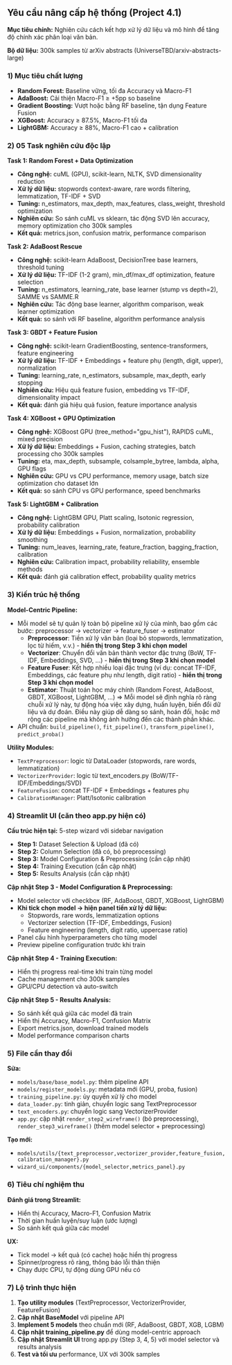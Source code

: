 ## Yêu cầu nâng cấp hệ thống (Project 4.1)

**Mục tiêu chính:** Nghiên cứu cách kết hợp xử lý dữ liệu và mô hình để tăng độ chính xác phân loại văn bản.

**Bộ dữ liệu:** 300k samples từ arXiv abstracts (UniverseTBD/arxiv-abstracts-large)

### 1) Mục tiêu chất lượng
- **Random Forest:** Baseline vững, tối đa Accuracy và Macro-F1
- **AdaBoost:** Cải thiện Macro-F1 ≥ +5pp so baseline  
- **Gradient Boosting:** Vượt hoặc bằng RF baseline, tận dụng Feature Fusion
- **XGBoost:** Accuracy ≥ 87.5%, Macro-F1 tối đa
- **LightGBM:** Accuracy ≥ 88%, Macro-F1 cao + calibration

### 2) 05 Task nghiên cứu độc lập

**Task 1: Random Forest + Data Optimization**
- **Công nghệ:** cuML (GPU), scikit-learn, NLTK, SVD dimensionality reduction
- **Xử lý dữ liệu:** stopwords context-aware, rare words filtering, lemmatization, TF-IDF + SVD
- **Tuning:** n_estimators, max_depth, max_features, class_weight, threshold optimization
- **Nghiên cứu:** So sánh cuML vs sklearn, tác động SVD lên accuracy, memory optimization cho 300k samples
- **Kết quả:** metrics.json, confusion matrix, performance comparison

**Task 2: AdaBoost Rescue**  
- **Công nghệ:** scikit-learn AdaBoost, DecisionTree base learners, threshold tuning
- **Xử lý dữ liệu:** TF-IDF (1-2 gram), min_df/max_df optimization, feature selection
- **Tuning:** n_estimators, learning_rate, base learner (stump vs depth=2), SAMME vs SAMME.R
- **Nghiên cứu:** Tác động base learner, algorithm comparison, weak learner optimization
- **Kết quả:** so sánh với RF baseline, algorithm performance analysis

**Task 3: GBDT + Feature Fusion**
- **Công nghệ:** scikit-learn GradientBoosting, sentence-transformers, feature engineering
- **Xử lý dữ liệu:** TF-IDF + Embeddings + feature phụ (length, digit, upper), normalization
- **Tuning:** learning_rate, n_estimators, subsample, max_depth, early stopping
- **Nghiên cứu:** Hiệu quả feature fusion, embedding vs TF-IDF, dimensionality impact
- **Kết quả:** đánh giá hiệu quả fusion, feature importance analysis

**Task 4: XGBoost + GPU Optimization**
- **Công nghệ:** XGBoost GPU (tree_method="gpu_hist"), RAPIDS cuML, mixed precision
- **Xử lý dữ liệu:** Embeddings + Fusion, caching strategies, batch processing cho 300k samples
- **Tuning:** eta, max_depth, subsample, colsample_bytree, lambda, alpha, GPU flags
- **Nghiên cứu:** GPU vs CPU performance, memory usage, batch size optimization cho dataset lớn
- **Kết quả:** so sánh CPU vs GPU performance, speed benchmarks

**Task 5: LightGBM + Calibration**
- **Công nghệ:** LightGBM GPU, Platt scaling, Isotonic regression, probability calibration
- **Xử lý dữ liệu:** Embeddings + Fusion, normalization, probability smoothing
- **Tuning:** num_leaves, learning_rate, feature_fraction, bagging_fraction, calibration
- **Nghiên cứu:** Calibration impact, probability reliability, ensemble methods
- **Kết quả:** đánh giá calibration effect, probability quality metrics

### 3) Kiến trúc hệ thống

**Model-Centric Pipeline:**
- Mỗi model sẽ tự quản lý toàn bộ pipeline xử lý của mình, bao gồm các bước:  preprocessor → vectorizer → feature_fuser → estimator
    - **Preprocessor**: Tiền xử lý văn bản (loại bỏ stopwords, lemmatization, lọc từ hiếm, v.v.) - **hiển thị trong Step 3 khi chọn model**
    - **Vectorizer**: Chuyển đổi văn bản thành vector đặc trưng (BoW, TF-IDF, Embeddings, SVD, ...) - **hiển thị trong Step 3 khi chọn model**
    - **Feature Fuser**: Kết hợp nhiều loại đặc trưng (ví dụ: concat TF-IDF, Embeddings, các feature phụ như length, digit ratio) - **hiển thị trong Step 3 khi chọn model**
    - **Estimator**: Thuật toán học máy chính (Random Forest, AdaBoost, GBDT, XGBoost, LightGBM, ...)
  => Mỗi model sẽ định nghĩa rõ ràng chuỗi xử lý này, tự động hóa việc xây dựng, huấn luyện, biến đổi dữ liệu và dự đoán. Điều này giúp dễ dàng so sánh, hoán đổi, hoặc mở rộng các pipeline mà không ảnh hưởng đến các thành phần khác.
- API chuẩn: `build_pipeline()`, `fit_pipeline()`, `transform_pipeline()`, `predict_proba()`

**Utility Modules:**
- `TextPreprocessor`: logic từ DataLoader (stopwords, rare words, lemmatization)
- `VectorizerProvider`: logic từ text_encoders.py (BoW/TF-IDF/Embeddings/SVD)
- `FeatureFusion`: concat TF-IDF + Embeddings + features phụ
- `CalibrationManager`: Platt/Isotonic calibration

### 4) Streamlit UI (căn theo app.py hiện có)

**Cấu trúc hiện tại:** 5-step wizard với sidebar navigation
- **Step 1:** Dataset Selection & Upload (đã có)
- **Step 2:** Column Selection (đã có, bỏ preprocessing)
- **Step 3:** Model Configuration & Preprocessing (cần cập nhật)
- **Step 4:** Training Execution (cần cập nhật)
- **Step 5:** Results Analysis (cần cập nhật)

**Cập nhật Step 3 - Model Configuration & Preprocessing:**
- Model selector với checkbox (RF, AdaBoost, GBDT, XGBoost, LightGBM)
- **Khi tick chọn model → hiện panel tiền xử lý dữ liệu:**
  - Stopwords, rare words, lemmatization options
  - Vectorizer selection (TF-IDF, Embeddings, Fusion)
  - Feature engineering (length, digit ratio, uppercase ratio)
- Panel cấu hình hyperparameters cho từng model
- Preview pipeline configuration trước khi train

**Cập nhật Step 4 - Training Execution:**
- Hiển thị progress real-time khi train từng model
- Cache management cho 300k samples
- GPU/CPU detection và auto-switch

**Cập nhật Step 5 - Results Analysis:**
- So sánh kết quả giữa các model đã train
- Hiển thị Accuracy, Macro-F1, Confusion Matrix
- Export metrics.json, download trained models
- Model performance comparison charts

### 5) File cần thay đổi

**Sửa:**
- `models/base/base_model.py`: thêm pipeline API
- `models/register_models.py`: metadata mới (GPU, proba, fusion)
- `training_pipeline.py`: ủy quyền xử lý cho model
- `data_loader.py`: tinh giản, chuyển logic sang TextPreprocessor
- `text_encoders.py`: chuyển logic sang VectorizerProvider
- `app.py`: cập nhật `render_step2_wireframe()` (bỏ preprocessing), `render_step3_wireframe()` (thêm model selector + preprocessing)

**Tạo mới:**
- `models/utils/{text_preprocessor,vectorizer_provider,feature_fusion,calibration_manager}.py`
- `wizard_ui/components/{model_selector,metrics_panel}.py`

### 6) Tiêu chí nghiệm thu

**Đánh giá trong Streamlit:**
- Hiển thị Accuracy, Macro-F1, Confusion Matrix
- Thời gian huấn luyện/suy luận (ước lượng)
- So sánh kết quả giữa các model

**UX:**
- Tick model → kết quả (có cache) hoặc hiển thị progress
- Spinner/progress rõ ràng, thông báo lỗi thân thiện
- Chạy được CPU, tự động dùng GPU nếu có

### 7) Lộ trình thực hiện

1) **Tạo utility modules** (TextPreprocessor, VectorizerProvider, FeatureFusion)
2) **Cập nhật BaseModel** với pipeline API
3) **Implement 5 models** theo chuẩn mới (RF, AdaBoost, GBDT, XGB, LGBM)
4) **Cập nhật training_pipeline.py** để dùng model-centric approach
5) **Cập nhật Streamlit UI** trong app.py (Step 3, 4, 5) với model selector và results analysis
6) **Test và tối ưu** performance, UX với 300k samples